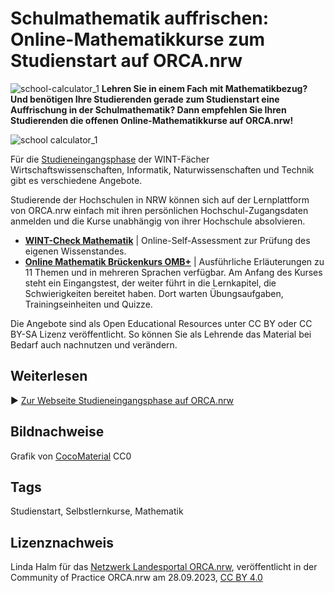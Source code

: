 # Schulmathematik auffrischen: Online-Mathematikkurse zum Studienstart auf ORCA.nrw

![school-calculator_1](https://github.com/lindahalm-hsbi/infOERmiert/assets/147709351/d0c1318a-96a3-4f27-8197-04260632d062)
**Lehren Sie in einem Fach mit Mathematikbezug? Und benötigen Ihre Studierenden gerade zum Studienstart eine Auffrischung in der Schulmathematik? Dann empfehlen Sie Ihren Studierenden die offenen Online-Mathematikkurse auf ORCA.nrw!**

![school calculator_1](file:///C:/ORCA.nrw/CoP/school-calculator_1.png)

Für die [Studieneingangsphase](https://www.orca.nrw/studierende/studieneingangsphase) der WINT-Fächer Wirtschaftswissenschaften, Informatik, Naturwissenschaften und Technik gibt es verschiedene Angebote.

Studierende der Hochschulen in NRW können sich auf der Lernplattform  von ORCA.nrw einfach mit ihren persönlichen Hochschul-Zugangsdaten  anmelden und die Kurse unabhängig von ihrer Hochschule absolvieren.

- **[WINT-Check Mathematik](https://www.orca.nrw/assessments/wint-check)** | Online-Self-Assessment zur Prüfung des eigenen Wissenstandes.
- **[Online Mathematik Brückenkurs OMB+](https://www.orca.nrw/kurse/ombplus)**
 | Ausführliche Erläuterungen zu 11 Themen und in mehreren Sprachen 
verfügbar. Am Anfang des Kurses steht ein Eingangstest, der weiter führt
 in die Lernkapitel, die Schwierigkeiten bereitet haben. Dort warten 
Übungsaufgaben, Trainingseinheiten und Quizze.

Die Angebote sind als Open Educational Resources unter CC BY oder CC  BY-SA Lizenz veröffentlicht. So können Sie als Lehrende das Material bei  Bedarf auch nachnutzen und verändern.
## Weiterlesen

▶️ [Zur Webseite Studieneingangs­phase auf ORCA.nrw](https://www.orca.nrw/studierende/studieneingangsphase)

## Bildnachweise
Grafik von [CocoMaterial](https://cocomaterial.com/) CC0
## Tags
Studienstart, Selbstlernkurse, Mathematik
## Lizenznachweis
Linda Halm für das <a href="http://www.orca.nrw/ueber-uns/netzwerk" target="_blank">Netzwerk Landesportal ORCA.nrw</a>, veröffentlicht in der Community of Practice ORCA.nrw am 28.09.2023, <a href="https://creativecommons.org/licenses/by/4.0/" target="_blank">CC BY 4.0</a>

